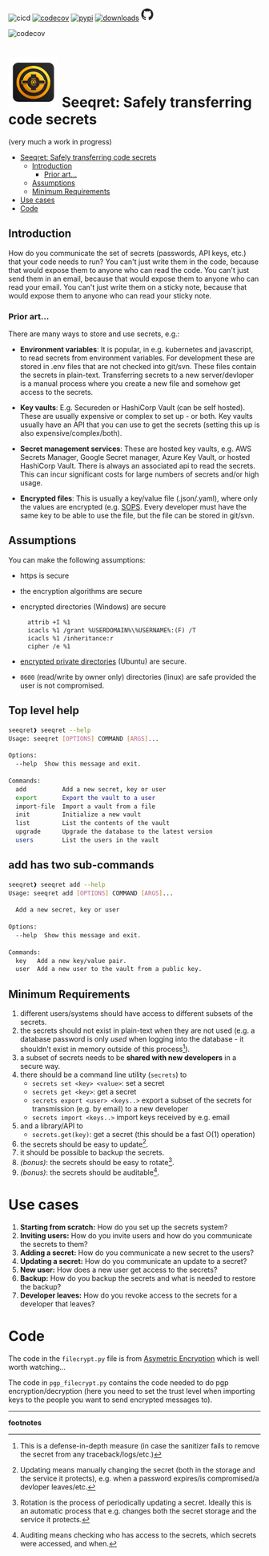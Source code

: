 
![cicd](https://github.com/thebjorn/seeqret/actions/workflows/ci.yml/badge.svg)
[![codecov](https://codecov.io/gh/thebjorn/seeqret/graph/badge.svg?token=5PQOZLTSYD)](https://codecov.io/gh/thebjorn/seeqret)
[![pypi](https://img.shields.io/pypi/v/seeqret?label=pypi%20seeqret)](https://pypi.org/project/seeqret/)
[![downloads](https://pepy.tech/badge/seeqret)](https://pepy.tech/project/seeqret)
<a href="https://github.com/thebjorn/seeqret"><img src="github-mark/github-mark.png" width="25" height="25"></a>

![codecov](https://codecov.io/gh/thebjorn/seeqret/graphs/sunburst.svg?token=5PQOZLTSYD)

# <img src="seeqret-logo-256.png" width=100> Seeqret: Safely transferring code secrets
(very much a work in progress)


<!-- @import "[TOC]" {cmd="toc" depthFrom=1 depthTo=6 orderedList=false} -->

<!-- code_chunk_output -->

- [Seeqret: Safely transferring code secrets](#seeqret-safely-transferring-code-secrets)
  - [Introduction](#introduction)
    - [Prior art...](#prior-art)
  - [Assumptions](#assumptions)
  - [Minimum Requirements](#minimum-requirements)
- [Use cases](#use-cases)
- [Code](#code)

<!-- /code_chunk_output -->


## Introduction

How do you communicate the set of secrets (passwords, API keys, etc.) that your code needs to run? You can't just write them in the code, because that would expose them to anyone who can read the code. You can't just send them in an email, because that would expose them to anyone who can read your email. You can't just write them on a sticky note, because that would expose them to anyone who can read your sticky note.

### Prior art...

There are many ways to store and use secrets, e.g.:

- **Environment variables**: It is popular, in e.g. kubernetes and javascript, to read secrets from environment variables. For development these are stored in .env files that are not checked into git/svn. These files contain the secrets in plain-text. Transferring secrets to a new server/devloper is a manual process where you create a new file and somehow get access to the secrets.

- **Key vaults**: E.g. Secureden or HashiCorp Vault (can be self hosted). These are usually expensive or complex to set up - or both. Key vaults usually have an API that you can use to get the secrets (setting this up is also expensive/complex/both).

- **Secret management services**: These are hosted key vaults, e.g. AWS Secrets Manager, Google Secret manager, Azure Key Vault, or hosted HashiCorp Vault. There is always an associated api to read the secrets. This can incur significant costs for large numbers of secrets and/or high usage.

- **Encrypted files**: This is usually a key/value file (.json/.yaml), where only the values are encrypted (e.g. [SOPS](https://github.com/getsops/sops). Every developer must have the same key to be able to use the file, but the file can be stored in git/svn.

## Assumptions
You can make the following assumptions:

- https is secure
- the encryption algorithms are secure
- encrypted directories (Windows) are secure


        attrib +I %1
        icacls %1 /grant %USERDOMAIN%\%USERNAME%:(F) /T
        icacls %1 /inheritance:r
        cipher /e %1


- [encrypted private directories](https://help.ubuntu.com/community/EncryptedPrivateDirectory) (Ubuntu) are secure.
- `0600` (read/write by owner only) directories (linux) are safe provided the user is not compromised.

## Top level help
```bash
seeqret❱ seeqret --help
Usage: seeqret [OPTIONS] COMMAND [ARGS]...

Options:
  --help  Show this message and exit.

Commands:
  add          Add a new secret, key or user
  export       Export the vault to a user
  import-file  Import a vault from a file
  init         Initialize a new vault
  list         List the contents of the vault
  upgrade      Upgrade the database to the latest version
  users        List the users in the vault
```

## add has two sub-commands
```bash
seeqret❱ seeqret add --help                                                                                                                                                                              seeqret   
Usage: seeqret add [OPTIONS] COMMAND [ARGS]...

  Add a new secret, key or user

Options:
  --help  Show this message and exit.

Commands:
  key   Add a new key/value pair.
  user  Add a new user to the vault from a public key.
```


## Minimum Requirements
1. different users/systems should have access to different subsets of the secrets.
2. the secrets should not exist in plain-text when they are not used (e.g. a
   database password is only _used_ when logging into the database - it shouldn't exist in memory outside of this process[^3]).
3. a subset of secrets needs to be **shared with new developers** in a secure way.
4. there should be a command line utility (`secrets`) to
   - `secrets set <key> <value>`: set a secret
   - `secrets get <key>`: get a secret
   - `secrets export <user> <keys..>` export a subset of the secrets for transmission (e.g. by email) to a new developer
   - `secrets import <keys..>` import keys received by e.g. email
5. and a library/API to
   - `secrets.get(key)`: get a secret (this should be a fast O(1) operation)
5. the secrets should be easy to update[^1].
6. it should be possible to backup the secrets.
7. _(bonus)_: the secrets should be easy to rotate[^2].
8. _(bonus)_: the secrets should be auditable[^4].

# Use cases

1. **Starting from scratch:** How do you set up the secrets system?
2. **Inviting users:** How do you invite users and how do you communicate the secrets to them?
3. **Adding a secret:** How do you communicate a new secret to the users?
4. **Updating a secret:** How do you communicate an update to a secret?
5. **New user:** How does a new user get access to the secrets?
6. **Backup:** How do you backup the secrets and what is needed to restore the backup?
7. **Developer leaves:** How do you revoke access to the secrets for a developer that leaves?


# Code
The code in the `filecrypt.py` file is from [Asymetric Encryption](https://www.youtube.com/watch?v=bd5nsMscPo0) which is well worth watching...

The code in `pgp_filecrypt.py` contains the code needed to do pgp encryption/decryption (here you need to set the trust level when importing keys to the people you want to send encrypted messages to).

---
**footnotes**

[^1]: Updating means manually changing the secret (both in the storage and the service it protects), e.g. when a password expires/is compromised/a devloper leaves/etc.

[^2]: Rotation is the process of periodically updating a secret. Ideally this
is an automatic process that e.g. changes both the secret storage and the
service it protects.

[^3]: This is a defense-in-depth measure (in case the sanitizer fails to remove the secret from any traceback/logs/etc.)

[^4]: Auditing means checking who has access to the secrets, which secrets were accessed, and when.

